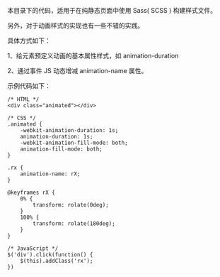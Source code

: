 本目录下的代码，适用于在纯静态页面中使用 Sass( SCSS ) 构建样式文件。

另外，对于动画样式的实现也有一些不错的实践。

具体方式如下：

1、给元素预定义动画的基本属性样式，如 animation-duration

2、通过事件 JS 动态增减 animation-name 属性。

示例代码如下：
```
/* HTML */
<div class="animated"></div>

/* CSS */
.animated {
    -webkit-animation-duration: 1s;
    animation-duration: 1s;
    -webkit-animation-fill-mode: both;
    animation-fill-mode: both;
}

.rx {
    animation-name: rX;
}

@keyframes rX {
    0% {
        transform: rolate(0deg);
    }
    100% {
        transform: rolate(180deg);
    }
}

/* JavaScript */
$('div').click(function() {
    $(this).addClass('rx');
})
```


